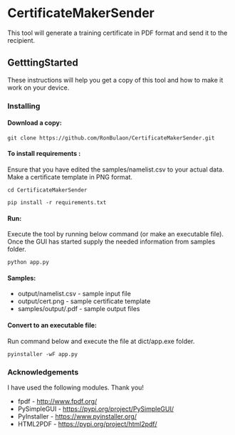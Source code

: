 # CertificateMakerSender
This tool will generate a training certificate in PDF format and send it to the recipient.

## GetttingStarted
These instructions will help you get a copy of this tool and how to make it work on your device.

### Installing

#### Download a copy:
```
git clone https://github.com/RonBulaon/CertificateMakerSender.git
```

#### To install requirements :
Ensure that you have edited the samples/namelist.csv to your actual data. Make a certificate template in PNG format.
```
cd CertificateMakerSender
```

```
pip install -r requirements.txt
```

#### Run:
Execute the tool by running below command (or make an executable file). Once the GUI has started supply the needed information from samples folder.
```
python app.py
```
#### Samples:
* output/namelist.csv - sample input file
* output/cert.png - sample certificate template
* samples/output/<files>.pdf - sample output files

#### Convert to an executable file:
Run command below and execute the file at dict/app.exe folder.
```
pyinstaller -wF app.py
```

### Acknowledgements
I have used the following modules. Thank you!
* fpdf - http://www.fpdf.org/
* PySimpleGUI - https://pypi.org/project/PySimpleGUI/
* PyInstaller - https://www.pyinstaller.org/
* HTML2PDF - https://pypi.org/project/html2pdf/
